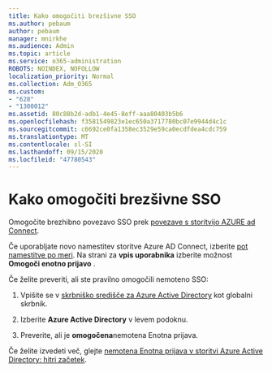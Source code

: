 ```yaml
---
title: Kako omogočiti brezšivne SSO
ms.author: pebaum
author: pebaum
manager: mnirkhe
ms.audience: Admin
ms.topic: article
ms.service: o365-administration
ROBOTS: NOINDEX, NOFOLLOW
localization_priority: Normal
ms.collection: Adm_O365
ms.custom:
- "628"
- "1300012"
ms.assetid: 80c88b2d-adb1-4e45-8eff-aaa80403b5b6
ms.openlocfilehash: f3581549823e1ec650a3717780bc07e9944d4c1c
ms.sourcegitcommit: c6692ce0fa1358ec3529e59ca0ecdfdea4cdc759
ms.translationtype: MT
ms.contentlocale: sl-SI
ms.lasthandoff: 09/15/2020
ms.locfileid: "47780543"
---
```

# <a name="how-to-enable-seamless-sso"></a>Kako omogočiti brezšivne SSO

Omogočite brezhibno povezavo SSO prek [povezave s storitvijo AZURE ad Connect](https://docs.microsoft.com/azure/active-directory/connect/active-directory-aadconnect).
  
Če uporabljate novo namestitev storitve Azure AD Connect, izberite [pot namestitve po meri](https://docs.microsoft.com/azure/active-directory/connect/active-directory-aadconnect-get-started-custom). Na strani za **vpis uporabnika** izberite možnost **Omogoči enotno prijavo** .
  
Če želite preveriti, ali ste pravilno omogočili nemoteno SSO:
  
1. Vpišite se v [skrbniško središče za Azure Active Directory](https://aad.portal.azure.com) kot globalni skrbnik.

2. Izberite **Azure Active Directory** v levem podoknu.

3. Preverite, ali je **omogočena**nemotena Enotna prijava.

Če želite izvedeti več, glejte [nemotena Enotna prijava v storitvi Azure Active Directory: hitri začetek](https://docs.microsoft.com/azure/active-directory/connect/active-directory-aadconnect-sso-quick-start).
  